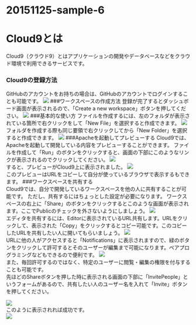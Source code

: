 # 20151125-sample-6
# Cloud9とは
 Cloud9（クラウド9）とはアプリケーションの開発やデータベースなどをクラウド環境で利用できるサービスです。
### Cloud9の登録方法
GitHubのアカウントをお持ちの場合は、GitHubのアカウントでログインすることも可能です。
<img src="http://static.techacademy.jp/magazine/wp-content/uploads/2015/07/e01597d772928215d56a82164343d2cc-620x188.png" >
###ワークスペースの作成方法
登録が完了するとダッシュボード画面が表示されるので、「Create a new workspace」ボタンを押してください。
<img src="http://static.techacademy.jp/magazine/wp-content/uploads/2015/07/fb9b1556d81026464d57cb004f2db222-620x348.png" >
###基本的な使い方
ファイルを作成するには、左のフォルダが表示されている箇所で右クリックをして「New File」を選択すると作成できます。
<img src="http://static.techacademy.jp/magazine/wp-content/uploads/2015/07/cloud9_021-620x348.png" >
<br>フォルダを作成する際も同じ要領で右クリックしてから「New Folder」を選択すると作成できます。
<img src="http://static.techacademy.jp/magazine/wp-content/uploads/2015/07/cloud9_032-620x348.png" >
###Apacheを起動してプレビューする
Cloud9では、Apacheを起動して開発している内容をプレビューすることができます。
ファイルを作成して「Run」のボタンをクリックすると、画面の下部にこのようなリンクが表示されるのでクリックしてください。
<img src="http://static.techacademy.jp/magazine/wp-content/uploads/2015/07/cloud9_09-620x348.png" >
<br>すると、プレビューがCloud9上に表示されました。
<img src="http://static.techacademy.jp/magazine/wp-content/uploads/2015/07/cloud9_10-620x348.png" >
<br>このプレビューはURLをコピーして自分が使っているブラウザで表示するもできます。
###ワークスペースを共有する
<br>Cloud9では、自分で開発しているワークスペースを他の人に共有することが可能です。 ただし、共有するにはちょっとした設定が必要になります。
ワークスペースの右上に「Share」のボタンをクリックするとこのような画面が表示されます。ここでPublicのチェックを外さないようにしましょう。
<img src="http://static.techacademy.jp/magazine/wp-content/uploads/2015/07/cloud9_06-620x349.png" >
<br>エディタを共有するには、Editorに表示されているURL共有します。URLをクリックして、表示された「Copy」をクリックするとコピー可能です。このコピーしたURLを共有したい人に開いてもらいましょう。
<img src="http://static.techacademy.jp/magazine/wp-content/uploads/2015/07/cloud9_07-620x348.png" >
<br>URLに他の人がアクセスすると「Notifications」に表示されますので、緑のボタンをクリックして許可するとそのユーザーが編集まで可能になります。ペアプログラミングなどもできるので便利です。
<img src="http://static.techacademy.jp/magazine/wp-content/uploads/2015/07/cloud9_08-620x348.png" >
<br>また、毎回許可するのではなく、特定のユーザーに閲覧・編集の権限を付与することも可能です。
<br>先ほどのShareボタンを押した時に表示される画面の下部に「InvitePeople」というフォームがあるので、共有したい人のユーザー名を入れて「Invite」ボタンを押してください。

<img src="http://static.techacademy.jp/magazine/wp-content/uploads/2015/07/cloud9_invite.png" >
<br>
このように表示されれば成功です。
<br>
<img src="http://static.techacademy.jp/magazine/wp-content/uploads/2015/07/cloud9_invite_completed.png" >
